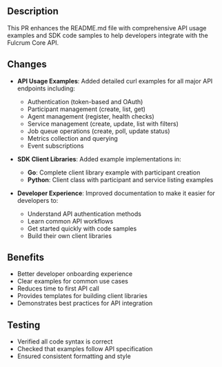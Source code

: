 ## Description

This PR enhances the README.md file with comprehensive API usage examples and SDK code samples to help developers integrate with the Fulcrum Core API.

## Changes

- **API Usage Examples**: Added detailed curl examples for all major API endpoints including:
  - Authentication (token-based and OAuth)
  - Participant management (create, list, get)
  - Agent management (register, health checks)
  - Service management (create, update, list with filters)
  - Job queue operations (create, poll, update status)
  - Metrics collection and querying
  - Event subscriptions

- **SDK Client Libraries**: Added example implementations in:
  - **Go**: Complete client library example with participant creation
  - **Python**: Client class with participant and service listing examples

- **Developer Experience**: Improved documentation to make it easier for developers to:
  - Understand API authentication methods
  - Learn common API workflows
  - Get started quickly with code samples
  - Build their own client libraries

## Benefits

- Better developer onboarding experience
- Clear examples for common use cases
- Reduces time to first API call
- Provides templates for building client libraries
- Demonstrates best practices for API integration

## Testing

- Verified all code syntax is correct
- Checked that examples follow API specification
- Ensured consistent formatting and style